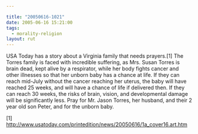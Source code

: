 ```yaml
---

title: "20050616-1021"
date: 2005-06-16 15:21:00
tags:
  - morality-religion
layout: rut
---
```


<p>USA Today has a story about a Virginia family that needs
prayers.[1] The Torres family is faced with incredible suffering,
as Mrs. Susan Torres is brain dead, kept alive by a respirator,
while her body fights cancer and other illnesses so that her unborn
baby has a chance at life.  If they can reach mid-July without the
cancer reaching her uterus, the baby will have reached 25 weeks,
and will have a chance of life if delivered then.  If they can reach
30 weeks, the risks of brain, vision, and developmental damage will
be significantly less.  Pray for Mr. Jason Torres, her husband,
and their 2 year old son Peter, and for the unborn baby.</p>

[1]
http://www.usatoday.com/printedition/news/20050616/1a_cover16.art.htm

